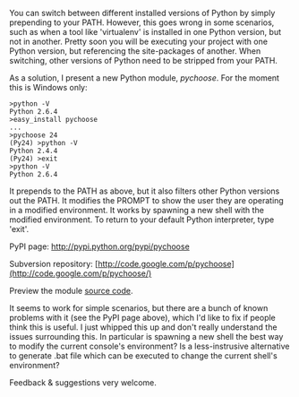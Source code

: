 <!--
.. title: PyChoose: Switch between installed versions of Python
.. slug: pychoose-switch-between-installed-versions-of-python
.. date: 2009-11-11 16:07:10-06:00
.. tags: python
.. link: 
.. description: 
.. type: text
-->


You can switch between different installed versions of Python by simply
prepending to your PATH. However, this goes wrong in some scenarios,
such as when a tool like 'virtualenv' is installed in one Python
version, but not in another. Pretty soon you will be executing your
project with one Python version, but referencing the site-packages of
another. When switching, other versions of Python need to be stripped
from your PATH.

As a solution, I present a new Python module, *pychoose*. For the moment
this is Windows only:

```text
>python -V
Python 2.6.4
>easy_install pychoose
...
>pychoose 24
(Py24) >python -V
Python 2.4.4
(Py24) >exit
>python -V
Python 2.6.4
```

It prepends to the PATH as above, but it also filters other Python
versions out the PATH. It modifies the PROMPT to show the user they are
operating in a modified environment. It works by spawning a new shell
with the modified environment. To return to your default Python
interpreter, type 'exit'.

PyPI page: <http://pypi.python.org/pypi/pychoose>

Subversion repository:
[http://code.google.com/p/pychoose](http://code.google.com/p/pychoose/)

Preview the module [source
code](http://code.google.com/p/pychoose/source/browse/trunk/pychoose_script.py).

It seems to work for simple scenarios, but there are a bunch of known
problems with it (see the PyPI page above), which I'd like to fix if
people think this is useful. I just whipped this up and don't really
understand the issues surrounding this. In particular is spawning a new
shell the best way to modify the current console's environment? Is a
less-instrusive alternative to generate .bat file which can be executed
to change the current shell's environment?

Feedback & suggestions very welcome.
